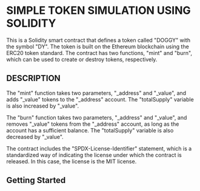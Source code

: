 # SIMPLE TOKEN SIMULATION USING SOLIDITY
This is a Solidity smart contract that defines a token called "DOGGY" with the symbol "DY". The token is built on the Ethereum blockchain using the ERC20 token standard. The contract has two functions, "mint" and "burn", which can be used to create or destroy tokens, respectively.

## DESCRIPTION
The "mint" function takes two parameters, "_address" and "_value", and adds "_value" tokens to the "_address" account. The "totalSupply" variable is also increased by "_value".

The "burn" function takes two parameters, "_address" and "_value", and removes "_value" tokens from the "_address" account, as long as the account has a sufficient balance. The "totalSupply" variable is also decreased by "_value".

The contract includes the "SPDX-License-Identifier" statement, which is a standardized way of indicating the license under which the contract is released. In this case, the license is the MIT license.

## Getting Started
